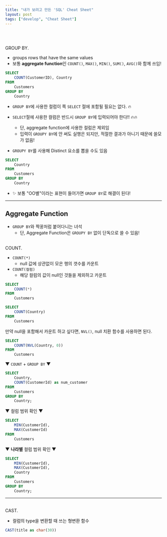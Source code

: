 ```yaml
---
title: "내가 보려고 만든 'SQL' Cheat Sheet"
layout: post
tags: ["develop", "Cheat Sheet"]
---
```


<br/>

<br><span class="statement-title">GROUP BY.</span><br>

- groups rows that have the same values
- 보통 **aggregate function**인 `COUNT()`, `MAX()`, `MIN()`, `SUM()`, `AVG()`와 함께 쓰임!

``` sql
SELECT
    COUNT(CustomerID), Country
FROM
    Customers
GROUP BY
    Country
```

-  `GROUP BY`에 사용한 컬럼이 쪽 `SELECT` 절에 포함될 필요는 없다. 🔥
- `SELECT`절에 사용한 컬럼은 반드시 `GROUP BY`에 입력되어야 한다!! 🔥🔥
  - 단, aggregate function에 사용한 컬럼은 제외임
  - 입력이 `GROUPY BY`에 안 써도 실행은 되지만, 적절한 결과가 아니기 때문에 쓸모가 없음!

- `GROUPY BY`를 사용해 Distinct 요소를 뽑을 수도 있음

``` sql
SELECT
    Country
FROM
    Customers
GROUP BY
    Country
```

- ✨ 보통 "OO별"이라는 표현이 들어가면 `GROUP BY`로 해결이 된다!

<hr/>

## Aggregate Function

- `GROUP BY`와 짝꿍처럼 붙어다니는 녀석
  - 단, Aggregate Function은 `GROUPY BY` 없이 단독으로 쓸 수 있음!

<br><span class="statement-title">COUNT.</span><br>

- `COUNT(*)`
  - null 값에 상관없이 모은 행의 갯수를 카운트
- `COUNT(컬럼)`
  - 해당 컬럼의 값이 null인 것들을 제외하고 카운트

``` sql
SELECT
    COUNT(*)
FROM
    Customers
```

``` sql
SELECT
    COUNT(Country)
FROM
    Customers
```

만약 null을 포함해서 카운트 하고 싶다면, `NVL()`, null 치환 함수를 사용하면 된다.

``` sql
SELECT
    COUNT(NVL(Country, 0))
FROM
    Customers
```

▼ `COUNT` + `GROUP BY` ▼

``` sql
SELECT 
    Country, 
    COUNT(CustomerId) as num_customer
FROM 
    Customers
GROUP BY 
    Country;
```

▼ 컬럼 범위 확인 ▼

``` sql
SELECT 
    MIN(CustomerId), 
    MAX(CustomerId)
FROM 
    Customers
```

▼ **나라별** 컬럼 범위 확인 ▼

``` sql
SELECT 
    MIN(CustomerId), 
    MAX(CustomerId), 
    Country
FROM 
    Customers
GROUP BY 
    Country;
```

<hr/>

<br><span class="statement-title">CAST.</span><br>

- 컬럼의 type을 변환할 때 쓰는 형변환 함수

``` sql
CAST(title as char(30))
```


